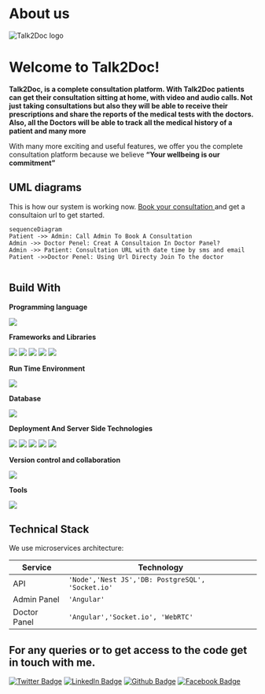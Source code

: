 # About us

![Talk2Doc logo](https://imagedelivery.net/IEVmOmAlrv1BxorgilY5Og/be001afb-5069-42c9-ecaa-bb1e1e70b700/public "Talk2Doc")

# Welcome to Talk2Doc!

**Talk2Doc, is a complete consultation platform. With Talk2Doc patients can get their consultation sitting at home, with video and audio calls. Not just taking consultations but also they will be able to receive their prescriptions and share the reports of the medical tests with the doctors. Also, all the Doctors will be able to track all the medical history of a patient and many more**

With many more exciting and useful features, we offer you the complete consultation platform because we believe **“Your wellbeing is our commitment”**

## UML diagrams

This is how our system is working now. [Book your consultation ](https://talk2doc.xyz/) and get a consultaion url to get started.

```mermaid
sequenceDiagram
Patient ->> Admin: Call Admin To Book A Consultation
Admin ->> Doctor Penel: Creat A Consultaion In Doctor Panel?
Admin ->> Patient: Consultation URL with date time by sms and email
Patient ->>Doctor Penel: Using Url Directy Join To the doctor


```

## Build With

**Programming language**

<img src="https://img.shields.io/badge/TypeScript-007ACC?style=for-the-badge&logo=typescript&logoColor=white" />

**Frameworks and Libraries**

<img src="https://img.shields.io/badge/nestjs-%23E0234E?style=for-the-badge&logo=nestjs&logoColor=white" />
<img src="https://img.shields.io/badge/AngularJS-E23237?style=for-the-badge&logo=angularjs&logoColor=white" />
 <img src="https://img.shields.io/badge/Tailwind_CSS-38B2AC?style=for-the-badge&logo=tailwind-css&logoColor=white" />
 <img src="https://img.shields.io/badge/Socket.io-black?style=for-the-badge&logo=socket.io&logoColor=white" />
 <img src="https://img.shields.io/badge/WebRTC-black?style=for-the-badge&logo=webrtc&logoColor=white" />
 
 
**Run Time Environment**

<img src="https://img.shields.io/badge/Node.js-339933?style=for-the-badge&logo=nodedotjs&logoColor=white" />

**Database**

 <img src="https://img.shields.io/badge/PostgreSQL-316192?style=for-the-badge&logo=postgresql&logoColor=white" />
 
**Deployment And Server Side Technologies**

 <img src="https://img.shields.io/badge/github%20actions-%232671E5.svg?style=for-the-badge&logo=githubactions&logoColor=white"/>
 <img src="https://img.shields.io/badge/DigitalOcean-%230167ff.svg?style=for-the-badge&logo=digitalOcean&logoColor=white"/>
 <img src="https://img.shields.io/badge/Cloudflare-F38020?style=for-the-badge&logo=Cloudflare&logoColor=white"/>
  <img src="https://img.shields.io/badge/docker-%230db7ed.svg?style=for-the-badge&logo=docker&logoColor=white"/>
   <img src="https://img.shields.io/badge/nginx-%23009639.svg?style=for-the-badge&logo=nginx&logoColor=white"/>

**Version control and collaboration**

<img src="https://img.shields.io/badge/github-%23121011.svg?style=for-the-badge&logo=github&logoColor=white"/>

**Tools**

 <img src="https://img.shields.io/badge/Visual_Studio_Code-0078D4?style=for-the-badge&logo=visual%20studio%20code&logoColor=white" />


## Technical Stack

We use microservices architecture:

| Service      | Technology                                       |
| ------------ | ------------------------------------------------ |
| API          | `'Node','Nest JS','DB: PostgreSQL', 'Socket.io'` |
| Admin Panel  | `'Angular'`                                      |
| Doctor Panel | `'Angular','Socket.io', 'WebRTC'`                |

## For any queries or to get access to the code get in touch with me.

[![Twitter Badge](https://img.shields.io/badge/Twitter-Profile-informational?style=flat&logo=twitter&logoColor=white&color=1CA2F1)](https://twitter.com/Shihab_munna) [![LinkedIn Badge](https://img.shields.io/badge/LinkedIn-Profile-informational?style=flat&logo=linkedin&logoColor=white&color=0D76A8)](https://bd.linkedin.com/in/shihab-uddin-munna/) [![Github Badge](https://img.shields.io/badge/Github-Profile-informational?style=flat&logo=Github&logoColor=white&color=1CA2F1)](https://github.com/Shihab-Munna) [![Facebook Badge](https://img.shields.io/badge/Facebook-Profile-informational?style=flat&logo=Facebook&logoColor=white&color=1CA2F1)](https://www.facebook.com/munna.bhagalpur)
